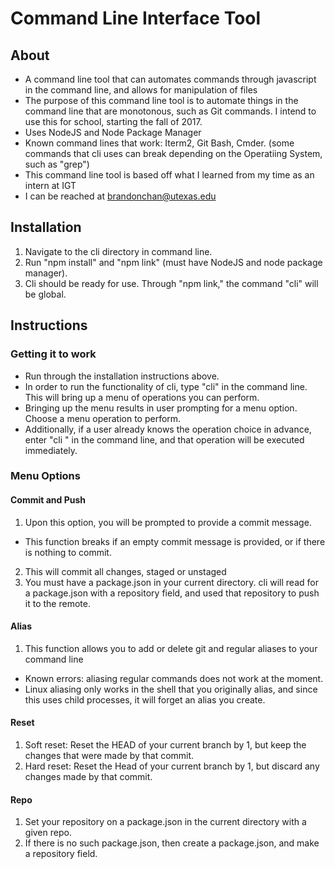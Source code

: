 # Command Line Interface Tool

## About
- A command line tool that can automates commands through javascript in the command line, and allows for manipulation of files
- The purpose of this command line tool is to automate things in the command line that are monotonous, such as Git commands. I intend to use this for school, starting the fall of 2017.
- Uses NodeJS and Node Package Manager
- Known command lines that work: Iterm2, Git Bash, Cmder. (some commands that cli uses can break depending on the Operatiing System, such as "grep")
- This command line tool is based off what I learned from my time as an intern at IGT
- I can be reached at brandonchan@utexas.edu

## Installation

1. Navigate to the cli directory in command line.
2. Run "npm install" and "npm link" (must have NodeJS and node package manager).
3. Cli should be ready for use. Through "npm link," the command "cli" will be global.

## Instructions

### Getting it to work

- Run through the installation instructions above.
- In order to run the functionality of cli, type "cli" in the command line. This will bring up a menu of operations you can perform.
- Bringing up the menu results in user prompting for a menu option. Choose a menu operation to perform.
- Additionally, if a user already knows the operation choice in advance, enter "cli <operation>" in the command line, and that operation will be executed immediately.

### Menu Options

#### Commit and Push
1. Upon this option, you will be prompted to provide a commit message.
- This function breaks if an empty commit message is provided, or if there is nothing to commit.
2. This will commit all changes, staged or unstaged
3. You must have a package.json in your current directory. cli will read for a package.json with a repository field, and used that repository to push it to the remote.

#### Alias
1. This function allows you to add or delete git and regular aliases to your command line
- Known errors: aliasing regular commands does not work at the moment.
- Linux aliasing only works in the shell that you originally alias, and since this uses child processes, it will forget an alias you create.

#### Reset
1. Soft reset: Reset the HEAD of your current branch by 1, but keep the changes that were made by that commit.
2. Hard reset: Reset the Head of your current branch by 1, but discard any changes made by that commit.

#### Repo
1. Set your repository on a package.json in the current directory with a given repo.
2. If there is no such package.json, then create a package.json, and make a repository field.
